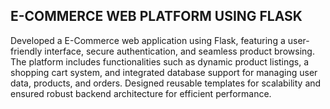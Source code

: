 ## E-COMMERCE WEB PLATFORM USING FLASK
Developed a E-Commerce web application using Flask, featuring a user-friendly interface, secure authentication, and seamless product browsing. The platform includes functionalities such as dynamic product listings, a shopping cart system, and integrated database support for managing user data, products, and orders. Designed reusable templates for scalability and ensured robust backend architecture for efficient performance.
